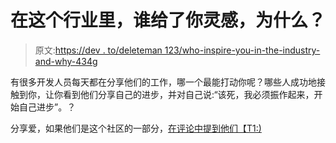 # 在这个行业里，谁给了你灵感，为什么？

> 原文:[https://dev . to/deleteman 123/who-inspire-you-in-the-industry-and-why-434g](https://dev.to/deleteman123/who-inspires-you-in-the-industry-and-why-434g)

有很多开发人员每天都在分享他们的工作，哪一个最能打动你呢？哪些人成功地接触到你，让你看到他们分享自己的进步，并对自己说:“该死，我必须振作起来，开始自己进步”。？

分享爱，如果他们是这个社区的一部分，[在评论中提到他们【T1:)](https://dev.to/jochemstoel/mention-people-on-devto-50bm)